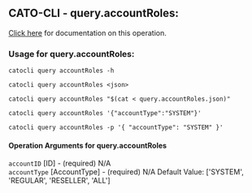 
## CATO-CLI - query.accountRoles:
[Click here](https://api.catonetworks.com/documentation/#query-query.accountRoles) for documentation on this operation.

### Usage for query.accountRoles:

`catocli query accountRoles -h`

`catocli query accountRoles <json>`

`catocli query accountRoles "$(cat < query.accountRoles.json)"`

`catocli query accountRoles '{"accountType":"SYSTEM"}'`

`catocli query accountRoles -p '{
    "accountType": "SYSTEM"
}'`


#### Operation Arguments for query.accountRoles ####

`accountID` [ID] - (required) N/A    
`accountType` [AccountType] - (required) N/A Default Value: ['SYSTEM', 'REGULAR', 'RESELLER', 'ALL']   
